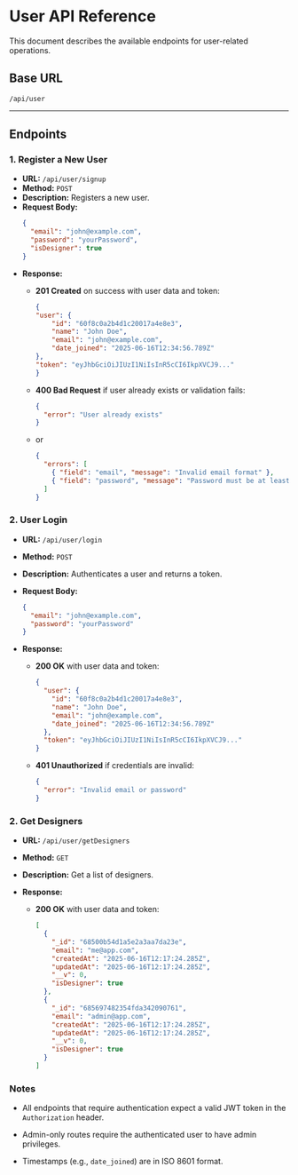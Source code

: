 # User API Reference

This document describes the available endpoints for user-related operations.

## Base URL

`/api/user`

---

## Endpoints

### 1. Register a New User

- **URL:** `/api/user/signup`
- **Method:** `POST`
- **Description:** Registers a new user.
- **Request Body:**
  ```json
  {
    "email": "john@example.com",
    "password": "yourPassword",
    "isDesigner": true
  }
  ```
- **Response:**
  - **201 Created** on success with user data and token:
    ```json
    {
    "user": {
        "id": "60f8c0a2b4d1c20017a4e8e3",
        "name": "John Doe",
        "email": "john@example.com",
        "date_joined": "2025-06-16T12:34:56.789Z"
    },
    "token": "eyJhbGciOiJIUzI1NiIsInR5cCI6IkpXVCJ9..."
    }
    ```
  - **400 Bad Request** if user already exists or validation fails:

    ```json
    {
      "error": "User already exists"
    }
    ```
  - or
    ```json
    {
      "errors": [
        { "field": "email", "message": "Invalid email format" },
        { "field": "password", "message": "Password must be at least 6 characters" }
      ]
    }
    ```
### 2. User Login
- **URL:** `/api/user/login`
- **Method:** `POST`
- **Description:** Authenticates a user and returns a token.
- **Request Body:**

  ```json
  {
    "email": "john@example.com",
    "password": "yourPassword"
  }
  ```
- **Response:**

  - **200 OK** with user data and token:
    ```json
    {
      "user": {
        "id": "60f8c0a2b4d1c20017a4e8e3",
        "name": "John Doe",
        "email": "john@example.com",
        "date_joined": "2025-06-16T12:34:56.789Z"
      },
      "token": "eyJhbGciOiJIUzI1NiIsInR5cCI6IkpXVCJ9..."
    }
    ```
  - **401 Unauthorized** if credentials are invalid:
    ```json
    {
      "error": "Invalid email or password"
    }
    ```

### 2. Get Designers
- **URL:** `/api/user/getDesigners`
- **Method:** `GET`
- **Description:** Get a list of designers.

- **Response:**

  - **200 OK** with user data and token:
    ```json
    [
      {
        "_id": "68500b54d1a5e2a3aa7da23e",
        "email": "me@app.com",
        "createdAt": "2025-06-16T12:17:24.285Z",
        "updatedAt": "2025-06-16T12:17:24.285Z",
        "__v": 0,
        "isDesigner": true
      },
      {
        "_id": "685697482354fda342090761",
        "email": "admin@app.com",
        "createdAt": "2025-06-16T12:17:24.285Z",
        "updatedAt": "2025-06-16T12:17:24.285Z",
        "__v": 0,
        "isDesigner": true
      }
    ]
    ```


### Notes
- All endpoints that require authentication expect a valid JWT token in the `Authorization` header.

- Admin-only routes require the authenticated user to have admin privileges.

- Timestamps (e.g., `date_joined`) are in ISO 8601 format.
